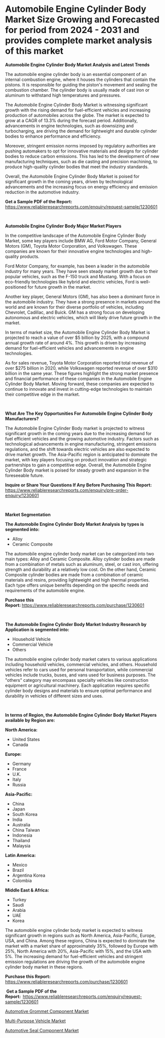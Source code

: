 <p><h1>Automobile Engine Cylinder Body Market Size Growing and Forecasted for period from 2024 - 2031 and provides complete market analysis of this market</h1></p><p><strong>Automobile Engine Cylinder Body Market Analysis and Latest Trends</strong></p>
<p><p>The automobile engine cylinder body is an essential component of an internal combustion engine, where it houses the cylinders that contain the pistons. It is responsible for guiding the piston's movement and sealing the combustion chamber. The cylinder body is usually made of cast iron or aluminum to withstand high temperatures and pressures.</p><p>The Automobile Engine Cylinder Body Market is witnessing significant growth with the rising demand for fuel-efficient vehicles and increasing production of automobiles across the globe. The market is expected to grow at a CAGR of 13.3% during the forecast period. Additionally, advancements in engine technologies, such as downsizing and turbocharging, are driving the demand for lightweight and durable cylinder bodies to enhance performance and efficiency.</p><p>Moreover, stringent emission norms imposed by regulatory authorities are pushing automakers to opt for innovative materials and designs for cylinder bodies to reduce carbon emissions. This has led to the development of new manufacturing techniques, such as die casting and precision machining, to produce high-quality cylinder bodies that meet the industry standards.</p><p>Overall, the Automobile Engine Cylinder Body Market is poised for significant growth in the coming years, driven by technological advancements and the increasing focus on energy efficiency and emission reduction in the automotive industry.</p></p>
<p><strong>Get a Sample PDF of the Report:&nbsp;</strong> <a href="https://www.reliableresearchreports.com/enquiry/request-sample/1230601">https://www.reliableresearchreports.com/enquiry/request-sample/1230601</a></p>
<p>&nbsp;</p>
<p><strong>Automobile Engine Cylinder Body Major Market Players</strong></p>
<p><p>In the competitive landscape of the Automobile Engine Cylinder Body Market, some key players include BMW AG, Ford Motor Company, General Motors (GM), Toyota Motor Corporation, and Volkswagen. These companies are known for their innovative engine technologies and high-quality products.</p><p>Ford Motor Company, for example, has been a leader in the automobile industry for many years. They have seen steady market growth due to their popular vehicles, such as the F-150 truck and Mustang. With a focus on eco-friendly technologies like hybrid and electric vehicles, Ford is well-positioned for future growth in the market.</p><p>Another key player, General Motors (GM), has also been a dominant force in the automobile industry. They have a strong presence in markets around the world and are known for their diverse portfolio of vehicles, including Chevrolet, Cadillac, and Buick. GM has a strong focus on developing autonomous and electric vehicles, which will likely drive future growth in the market.</p><p>In terms of market size, the Automobile Engine Cylinder Body Market is projected to reach a value of over $5 billion by 2025, with a compound annual growth rate of around 4%. This growth is driven by increasing demand for fuel-efficient vehicles and advancements in engine technologies.</p><p>As for sales revenue, Toyota Motor Corporation reported total revenue of over $275 billion in 2020, while Volkswagen reported revenue of over $310 billion in the same year. These figures highlight the strong market presence and financial performance of these companies in the Automobile Engine Cylinder Body Market. Moving forward, these companies are expected to continue to innovate and invest in cutting-edge technologies to maintain their competitive edge in the market.</p></p>
<p>&nbsp;</p>
<p><strong>What Are The Key Opportunities For Automobile Engine Cylinder Body Manufacturers?</strong></p>
<p><p>The Automobile Engine Cylinder Body market is projected to witness significant growth in the coming years due to the increasing demand for fuel efficient vehicles and the growing automotive industry. Factors such as technological advancements in engine manufacturing, stringent emissions regulations, and the shift towards electric vehicles are also expected to drive market growth. The Asia-Pacific region is anticipated to dominate the market, with key players focusing on product innovation and strategic partnerships to gain a competitive edge. Overall, the Automobile Engine Cylinder Body market is poised for steady growth and expansion in the foreseeable future.</p></p>
<p><strong>Inquire or Share Your Questions If Any Before Purchasing This Report:</strong> <a href="https://www.reliableresearchreports.com/enquiry/pre-order-enquiry/1230601">https://www.reliableresearchreports.com/enquiry/pre-order-enquiry/1230601</a></p>
<p>&nbsp;</p>
<p><strong>Market Segmentation</strong></p>
<p><strong>The Automobile Engine Cylinder Body Market Analysis by types is segmented into:</strong></p>
<p><ul><li>Alloy</li><li>Ceramic Composite</li></ul></p>
<p><p>The automobile engine cylinder body market can be categorized into two main types: Alloy and Ceramic Composite. Alloy cylinder bodies are made from a combination of metals such as aluminum, steel, or cast iron, offering strength and durability at a relatively low cost. On the other hand, Ceramic Composite cylinder bodies are made from a combination of ceramic materials and resins, providing lightweight and high thermal properties. Each type offers unique benefits depending on the specific needs and requirements of the automobile engine.</p></p>
<p><strong>Purchase this Report:&nbsp;</strong><a href="https://www.reliableresearchreports.com/purchase/1230601">https://www.reliableresearchreports.com/purchase/1230601</a></p>
<p>&nbsp;</p>
<p><strong>The Automobile Engine Cylinder Body Market Industry Research by Application is segmented into:</strong></p>
<p><ul><li>Household Vehicle</li><li>Commercial Vehicle</li><li>Others</li></ul></p>
<p><p>The automobile engine cylinder body market caters to various applications including household vehicles, commercial vehicles, and others. Household vehicles refer to cars used for personal transportation, while commercial vehicles include trucks, buses, and vans used for business purposes. The "others" category may encompass specialty vehicles like construction equipment or agricultural machinery. Each application requires specific cylinder body designs and materials to ensure optimal performance and durability in vehicles of different sizes and uses.</p></p>
<p>&nbsp;</p>
<p><strong>In terms of Region, the Automobile Engine Cylinder Body Market Players available by Region are:</strong></p>
<p>
    <p> <strong> North America: </strong>
        <ul>
            <li>United States</li>
            <li>Canada</li>
        </ul>
        </p> 
    <p> <strong> Europe: </strong>
        <ul>
            <li>Germany</li>
            <li>France</li>
            <li>U.K.</li>
            <li>Italy</li>
            <li>Russia</li>
        </ul>
        </p> 
    <p> <strong> Asia-Pacific: </strong>
        <ul>
            <li>China</li>
            <li>Japan</li>
            <li>South Korea</li>
            <li>India</li>
            <li>Australia</li>
            <li>China Taiwan</li>
            <li>Indonesia</li>
            <li>Thailand</li>
            <li>Malaysia</li>
        </ul>
        </p> 
    <p> <strong> Latin America: </strong>
        <ul>
            <li>Mexico</li>
            <li>Brazil</li>
            <li>Argentina Korea</li>
            <li>Colombia</li>
        </ul>
        </p> 
    <p> <strong> Middle East & Africa: </strong>
        <ul>
            <li>Turkey</li>
            <li>Saudi</li>
            <li>Arabia</li>
            <li>UAE</li>
            <li>Korea</li>
        </ul>
    </p>
    </p>
<p><p>The automobile engine cylinder body market is expected to witness significant growth in regions such as North America, Asia-Pacific, Europe, USA, and China. Among these regions, China is expected to dominate the market with a market share of approximately 35%, followed by Europe with 25%, North America with 20%, Asia-Pacific with 15%, and the USA with 5%. The increasing demand for fuel-efficient vehicles and stringent emission regulations are driving the growth of the automobile engine cylinder body market in these regions.</p></p>
<p><strong>Purchase this Report: </strong><a href="https://www.reliableresearchreports.com/purchase/1230601">https://www.reliableresearchreports.com/purchase/1230601</a></p>
<p>&nbsp;<strong>Get a Sample PDF of the Report:&nbsp;&nbsp;</strong><a href="https://www.reliableresearchreports.com/enquiry/request-sample/1230601">https://www.reliableresearchreports.com/enquiry/request-sample/1230601</a></p>
<p><strong></strong></p>
<p><p><a href="https://github.com/jsmusil/Market-Research-Report-List-2/blob/main/automotive-grommet-component-market.md">Automotive Grommet Component Market</a></p><p><a href="https://github.com/yemakinde/Market-Research-Report-List-1/blob/main/multi-purpose-vehicle-market.md">Multi-Purpose Vehicle Market</a></p><p><a href="https://github.com/bmorecock/Market-Research-Report-List-2/blob/main/automotive-seal-component-market.md">Automotive Seal Component Market</a></p></p>